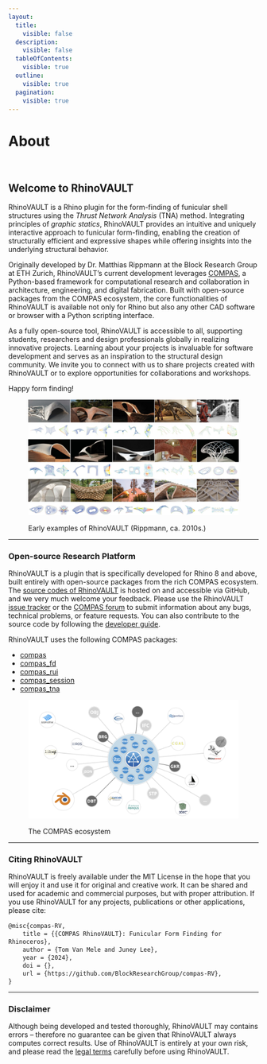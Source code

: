 ```yaml
---
layout:
  title:
    visible: false
  description:
    visible: false
  tableOfContents:
    visible: true
  outline:
    visible: true
  pagination:
    visible: true
---
```


# About

<figure><img src=".gitbook/assets/RV_splash.jpg" alt=""><figcaption></figcaption></figure>

## Welcome to RhinoVAULT

RhinoVAULT is a Rhino plugin for the form-finding of funicular shell structures using the _Thrust Network Analysis_ (TNA) method. Integrating principles of _graphic statics_, RhinoVAULT provides an intuitive and uniquely interactive approach to funicular form-finding, enabling the creation of structurally efficient and expressive shapes while offering insights into the underlying structural behavior.

Originally developed by Dr. Matthias Rippmann at the Block Research Group at ETH Zurich, RhinoVAULT’s current development leverages [COMPAS](https://compas-dev.github.io/), a Python-based framework for computational research and collaboration in architecture, engineering, and digital fabrication. Built with open-source packages from the COMPAS ecosystem, the core functionalities of RhinoVAULT is available not only for Rhino but also any other CAD software or browser with a Python scripting interface.

As a fully open-source tool, RhinoVAULT is accessible to all, supporting students, researchers and design professionals globally in realizing innovative projects. Learning about your projects is invaluable for software development and serves as an inspiration to the structural design community. We invite you to connect with us to share projects created with RhinoVAULT or to explore opportunities for collaborations and workshops.

Happy form finding!

<figure><img src=".gitbook/assets/RV_early-application-examples.jpg" alt=""><figcaption><p>Early examples of RhinoVAULT (Rippmann, ca. 2010s.)</p></figcaption></figure>

***

### Open-source Research Platform <a href="#research-platform" id="research-platform"></a>

RhinoVAULT is a plugin that is specifically developed for Rhino 8 and above, built entirely with open-source packages from the rich COMPAS ecosystem. The [source codes of RhinoVAULT](https://github.com/BlockResearchGroup/compas-RV) is hosted on and accessible via GitHub, and we very much welcome your feedback. Please use the RhinoVAULT [issue tracker](https://github.com/BlockResearchGroup/compas-RV/issues) or the [COMPAS forum](https://forum.compas-framework.org/c/rhinovault/47) to submit information about any bugs, technical problems, or feature requests. You can also contribute to the source code by following the [developer guide](https://github.com/BlockResearchGroup/compas-RV/wiki/Developer-Guide).

RhinoVAULT uses the following COMPAS packages:

* [compas](https://github.com/compas-dev/compas)
* [compas\_fd](https://github.com/blockresearchgroup/compas\_fd)
* [compas\_rui](https://github.com/blockresearchgroup/compas\_rui)
* [compas\_session](https://github.com/blockresearchgroup/compas\_session)
* [compas\_tna](https://github.com/blockresearchgroup/compas\_dr)

<figure><img src=".gitbook/assets/compas_cluster-diagram.png" alt=""><figcaption><p>The COMPAS ecosystem</p></figcaption></figure>

***

### Citing RhinoVAULT

RhinoVAULT is freely available under the MIT License in the hope that you will enjoy it and use it for original and creative work. It can be shared and used for academic and commercial purposes, but with proper attribution. If you use RhinoVAULT for any projects, publications or other applications, please cite:

```
@misc{compas-RV,
    title = {{COMPAS RhinoVAULT}: Funicular Form Finding for Rhinoceros},
    author = {Tom Van Mele and Juney Lee},
    year = {2024},
    doi = {},
    url = {https://github.com/BlockResearchGroup/compas-RV},
}
```

***

### Disclaimer

Although being developed and tested thoroughly, RhinoVAULT may contains errors – therefore no guarantee can be given that RhinoVAULT always computes correct results. Use of RhinoVAULT is entirely at your own risk, and please read the [legal terms](additional/legal.md) carefully before using RhinoVAULT.
